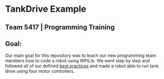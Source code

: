 # TankDrive Example
## Team 5417 | Programming Training

## Goal:
Our main goal for this repository was to teach our new programming team members how to code a robot using WPILib. We went step by step and followed all of our defined [best practices](https://docs.google.com/document/d/1n1fdhRA6_jub0nj2UY32rGamy-4-c_dchBl-OIQff6g/edit?usp=sharing) and made a robot able to run tank drive using four motor controllers.
